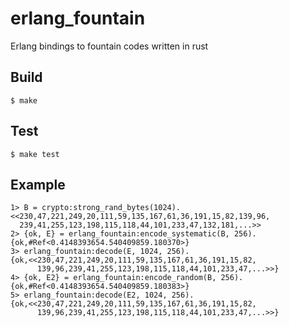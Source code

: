 erlang_fountain
=====

Erlang bindings to fountain codes written in rust

Build
-----

    $ make

Test
-----

    $ make test

Example
-----

```
1> B = crypto:strong_rand_bytes(1024).
<<230,47,221,249,20,111,59,135,167,61,36,191,15,82,139,96,
  239,41,255,123,198,115,118,44,101,233,47,132,181,...>>
2> {ok, E} = erlang_fountain:encode_systematic(B, 256).
{ok,#Ref<0.4148393654.540409859.180370>}
3> erlang_fountain:decode(E, 1024, 256).
{ok,<<230,47,221,249,20,111,59,135,167,61,36,191,15,82,
      139,96,239,41,255,123,198,115,118,44,101,233,47,...>>}
4> {ok, E2} = erlang_fountain:encode_random(B, 256).
{ok,#Ref<0.4148393654.540409859.180383>}
5> erlang_fountain:decode(E2, 1024, 256).
{ok,<<230,47,221,249,20,111,59,135,167,61,36,191,15,82,
      139,96,239,41,255,123,198,115,118,44,101,233,47,...>>}
```
